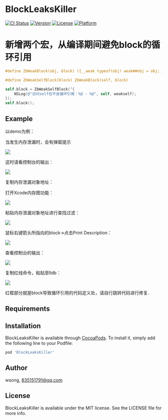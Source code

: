 # BlockLeaksKiller

[![CI Status](https://img.shields.io/travis/wsong/BlockLeaksKiller.svg?style=flat)](https://travis-ci.org/wsong/BlockLeaksKiller)
[![Version](https://img.shields.io/cocoapods/v/BlockLeaksKiller.svg?style=flat)](https://cocoapods.org/pods/BlockLeaksKiller)
[![License](https://img.shields.io/cocoapods/l/BlockLeaksKiller.svg?style=flat)](https://cocoapods.org/pods/BlockLeaksKiller)
[![Platform](https://img.shields.io/cocoapods/p/BlockLeaksKiller.svg?style=flat)](https://cocoapods.org/pods/BlockLeaksKiller)

# 新增两个宏，从编译期间避免block的循环引用

```objective-c
#define ZbWeakBlock(obj, block) ({__weak typeof(obj) weak##obj = obj; __weak typeof(weak##obj) obj = weak##obj; block;})

#define ZbWeakSelfBlock(block) ZbWeakBlock(self, block)

self.block = ZbWeakSelfBlock(^{
    NSLog(@"访问self也不会循环引用：%@ - %@", self, weakself);
});
self.block();
```

## Example

以demo为例：

当发生内存泄漏时，会有弹窗提示

![](https://tva1.sinaimg.cn/large/006tNbRwly1g9keyfk49cj3090056gtn.jpg)

这时请看控制台的输出：

![](https://ws1.sinaimg.cn/large/006tNc79gy1fvp3huyhznj30oq03ot9j.jpg)

复制内存泄漏对象地址：

打开Xcode内存图功能：

![](https://ws1.sinaimg.cn/large/006tNc79gy1fvp3jqr2utj309o0140ss.jpg)

粘贴内存泄漏对象地址进行查找过滤：

![](https://ws1.sinaimg.cn/large/006tNc79gy1fvp3l1iqi4j307i066weu.jpg)

鼠标右键箭头所指向的block->点击Print Description：

![](https://ws2.sinaimg.cn/large/006tNc79gy1fvp3mn7m38j30fh0atmxw.jpg)

查看控制台的输出：

![](https://ws1.sinaimg.cn/large/006tNc79gy1fvp3ohoyf8j30mc01djrn.jpg)

复制红线命令，粘贴至lldb：

![](https://ws4.sinaimg.cn/large/006tNc79gy1fvp3pw65j6j30ov01s74o.jpg)

红框部分就是block导致循环引用的代码定义处，请自行跳转代码进行修复.

## Requirements

## Installation

BlockLeaksKiller is available through [CocoaPods](https://cocoapods.org). To install
it, simply add the following line to your Podfile:

```ruby
pod 'BlockLeaksKiller'
```

## Author

wsong, 835151791@qq.com

## License

BlockLeaksKiller is available under the MIT license. See the LICENSE file for more info.
